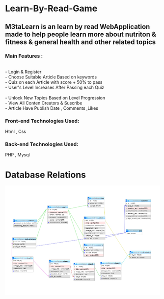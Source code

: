 # Learn-By-Read-Game
## M3taLearn is an learn by read WebApplication made to help people learn more about nutriton & fitness & general health  and other related topics 
### Main Features :
<br>- Login  &amp; Register
<br>- Choose Suitable Article Based on keywords 
<br>- Quiz on each Article with score + 50% to pass
<br>- User's Level Increases After Passing each Quiz  
<br>- Unlock New Topics Based on Level Progression
<br>- View All  Conten Creators & Suscribe 
<br>- Article Have Publish Date , Comments ,Likes
### Front-end Technologies Used: 
Html , Css <br>

### Back-end Technologies Used:  
PHP ,  Mysql <br>



# Database Relations
![image](https://github.com/amr9k8/Learn-By-Read-Game/blob/fc19a242ee1cd95a78393839bc35d04276bf852a/db%20relation.png)
